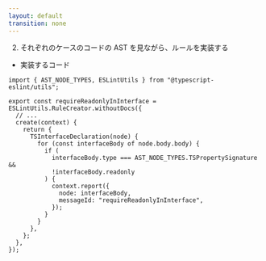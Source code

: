 ```yaml
---
layout: default
transition: none
---
```


<style scoped>
.small-code-ts {
  .slidev-code {
    font-size: 0.8rem !important;
    line-height: 0rem !important;
  }
}
</style>

<div class="_bullet">

2. それぞれのケースのコードの AST を見ながら、ルールを実装する

</div>

<div class="small-code-ts">

<div class="_bullet">

* 実装するコード

</div>

```ts{*|7|7-19}
import { AST_NODE_TYPES, ESLintUtils } from "@typescript-eslint/utils";

export const requireReadonlyInInterface = ESLintUtils.RuleCreator.withoutDocs({
  // ...
  create(context) {
    return {
      TSInterfaceDeclaration(node) {
        for (const interfaceBody of node.body.body) {
          if (
            interfaceBody.type === AST_NODE_TYPES.TSPropertySignature &&
            !interfaceBody.readonly
          ) {
            context.report({
              node: interfaceBody,
              messageId: "requireReadonlyInInterface",
            });
          }
        }
      },
    };
  },
});
```

</div>

<!-- 

これを実際にコードに落とすと、こちらのようになります 

[click] 今回定義するルールは、Interface 定義のノードに対する操作を行いたいので、`create`メソッドの`return`に`TSInterfaceDeclaration`を指定しています。  
これにより、eslint が`TSInterfaceDeclaration`のノードを探索する際に、記述した処理が実行されます。

[click] 処理の内容としては、interface のボディに対してループ処理を行い、ボディのタイプがプロパティで、かつreadonlyでない場合は、エラーにしています。

ルールの実装は、これで終わりで、

-->